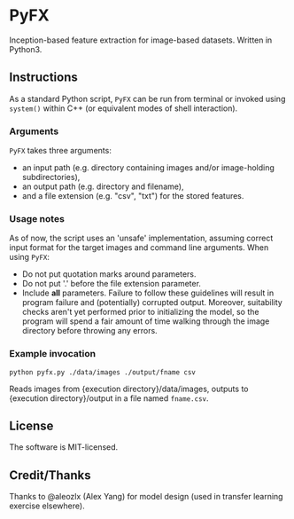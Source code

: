 # PyFX
Inception-based feature extraction for image-based datasets. Written in Python3.

## Instructions
As a standard Python script, `PyFX` can be run from terminal or invoked using `system()` within C++ (or equivalent modes of shell interaction). 

### Arguments
`PyFX` takes three arguments: 
 * an input path (e.g. directory containing images and/or image-holding subdirectories), 
 * an output  path (e.g. directory and filename), 
 * and a file extension (e.g. "csv", "txt") for the stored features.

### Usage notes
As of now, the script uses an 'unsafe' implementation, assuming correct input format for the target images and command line arguments. When using `PyFX`:
 * Do not put quotation marks around parameters.
 * Do not put '.' before the file extension parameter. 
 * Include **all** parameters.
Failure to follow these guidelines will result in program failure and (potentially) corrupted output. Moreover, suitability checks aren't yet performed prior to initializing the model, so the program will spend a fair amount of time walking through the image directory before throwing any errors.

### Example invocation
`python pyfx.py ./data/images ./output/fname csv`

Reads images from {execution directory}/data/images, outputs to {execution directory}/output in a file named `fname.csv`.

## License
The software is MIT-licensed.

## Credit/Thanks
Thanks to @aleozlx (Alex Yang) for model design (used in transfer learning exercise elsewhere).
